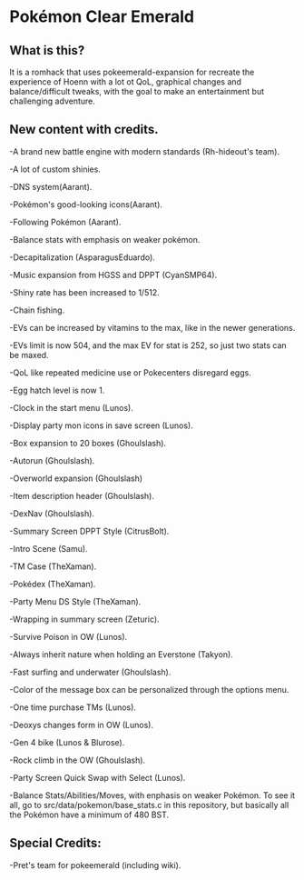 # Pokémon Clear Emerald

## What is this?

It is a romhack that uses pokeemerald-expansion for recreate the experience of Hoenn with a lot ot QoL, graphical changes and balance/difficult tweaks, with the goal to make an entertainment but challenging adventure.

## New content with credits.

-A brand new battle engine with modern standards (Rh-hideout's team).

-A lot of custom shinies.

-DNS system(Aarant).

-Pokémon's good-looking icons(Aarant).

-Following Pokémon (Aarant).

-Balance stats with emphasis on weaker pokémon.

-Decapitalization (AsparagusEduardo).

-Music expansion from HGSS and DPPT (CyanSMP64).

-Shiny rate has been increased to 1/512.

-Chain fishing.

-EVs can be increased by vitamins to the max, like in the newer generations.

-EVs limit is now 504, and the max EV for stat is 252, so just two stats can be maxed.

-QoL like repeated medicine use or Pokecenters disregard eggs.

-Egg hatch level is now 1.

-Clock in the start menu (Lunos).

-Display party mon icons in save screen (Lunos).

-Box expansion to 20 boxes (Ghoulslash).

-Autorun (Ghoulslash).

-Overworld expansion (Ghoulslash)

-Item description header (Ghoulslash).

-DexNav (Ghoulslash). 

-Summary Screen DPPT Style (CitrusBolt).

-Intro Scene (Samu).

-TM Case (TheXaman).

-Pokédex (TheXaman).

-Party Menu DS Style (TheXaman).

-Wrapping in summary screen (Zeturic).

-Survive Poison in OW (Lunos).

-Always inherit nature when holding an Everstone (Takyon).

-Fast surfing and underwater (Ghoulslash).

-Color of the message box can be personalized through the options menu.

-One time purchase TMs (Lunos).

-Deoxys changes form in OW (Lunos).

-Gen 4 bike (Lunos & Blurose).

-Rock climb in the OW (Ghoulslash).

-Party Screen Quick Swap with Select (Lunos).

-Balance Stats/Abilities/Moves, with enphasis on weaker Pokémon. To see it all, go to src/data/pokemon/base_stats.c in this repository, but basically all the Pokémon have a minimum of 480 BST.

## Special Credits:

-Pret's team for pokeemerald (including wiki).
